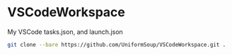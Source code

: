 # VSCodeWorkspace
My VSCode tasks.json, and launch.json

```bash
git clone --bare https://github.com/UniformSoup/VSCodeWorkspace.git .
```
